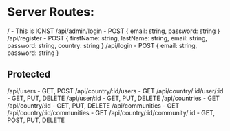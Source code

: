 
# Server Routes:

/ - This is ICNST
/api/admin/login - POST { email: string, password: string }
/api/register - POST { firstName: string, lastName: string, email: string, password: string, country: string }
/api/login - POST { email: string, password: string }

## Protected
/api/users - GET, POST
/api/country/:id/users - GET
/api/country/:id/user/:id - GET, PUT, DELETE
/api/user/:id - GET, PUT, DELETE
/api/countries - GET
/api/country/:id - GET, PUT, DELETE
/api/communities - GET
/api/country/:id/communities - GET
/api/country/:id/community/:id - GET, POST, PUT, DELETE
